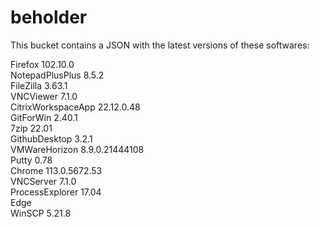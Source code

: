 # beholder
This bucket contains a JSON with the latest versions of these softwares:

Firefox            102.10.0        
NotepadPlusPlus    8.5.2           
FileZilla          3.63.1          
VNCViewer          7.1.0           
CitrixWorkspaceApp 22.12.0.48      
GitForWin          2.40.1          
7zip               22.01           
GithubDesktop      3.2.1           
VMWareHorizon      8.9.0.21444108  
Putty              0.78            
Chrome             113.0.5672.53   
VNCServer          7.1.0           
ProcessExplorer    17.04           
Edge                             
WinSCP             5.21.8          



